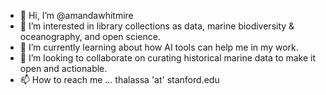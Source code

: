 - 👋 Hi, I’m @amandawhitmire
- 👀 I’m interested in library collections as data, marine biodiversity & oceanography, and open science. 
- 🌱 I’m currently learning about how AI tools can help me in my work.
- 💞️ I’m looking to collaborate on curating historical marine data to make it open and actionable.
- 📫 How to reach me ... thalassa 'at' stanford.edu

<!---
amandawhitmire/amandawhitmire is a ✨ special ✨ repository because its `README.md` (this file) appears on your GitHub profile.
You can click the Preview link to take a look at your changes.
--->
